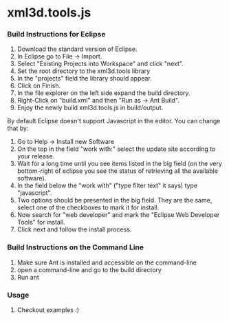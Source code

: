 xml3d.tools.js
===============

### Build Instructions for Eclipse ###

1. Download the standard version of Eclipse.
2. In Eclipse go to File -> Import.
3. Select "Existing Projects into Workspace" and click "next".
4. Set the root directory to the xml3d.tools library
5. In the "projects" field the library should appear.
6. Click on Finish.
7. In the file explorer on the left side expand the build directory.
8. Right-Click on "build.xml" and then "Run as -> Ant Build".
9. Enjoy the newly build xml3d.tools.js in build/output.

By default Eclipse doesn't support Javascript in the editor. You can change that by:
1. Go to Help -> Install new Software
2. On the top in the field "work with:" select the update site according to your release.
3. Wait for a long time until you see items listed in the big field (on the very bottom-right of eclipse you see the status of retrieving all the available software).
4. In the field below the "work with" ("type filter text" it says) type "javascript".
5. Two options should be presented in the big field. They are the same, select one of the checkboxes to mark it for install.
6. Now search for "web developer" and mark the "Eclipse Web Developer Tools" for install.
7. Click next and follow the install process.

### Build Instructions on the Command Line ###

1. Make sure Ant is installed and accessible on the command-line
2. open a command-line and go to the build directory
3. Run ant

### Usage ###

1. Checkout examples :)
